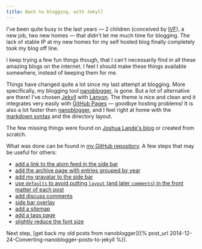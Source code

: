 ```yaml
---
title: Back to blogging, with Jekyll
---
```


I've been quite busy in the last years — 2 children (conceived by [IVF](http://en.wikipedia.org/wiki/In_vitro_fertilisation)),
a new job, two new homes — that didn't let me much time for blogging. The lack of stable IP at my new homes
for my self hosted blog finally completely took my blog off line.

I keep trying a few fun things though, that I can't necessarily find in all these
amazing blogs on the internet. I feel I should make these things available
somewhere, instead of keeping them for me.

Things have changed quite a lot since my last attempt at blogging. More
specifically, my blogging tool [nanoblogger], is gone.
But a lot of alternative are there! I've chosen [Jekyll]
with [Lanyon]. The theme is nice and clean and it integrates very easily with
[GitHub Pages] — goodbye hosting problems!
It is also a lot faster then [nanoblogger], and I feel right at home with
the [markdown syntax] and the directory layout.

The few missing things were found on [Joshua Lande's blog] or created from scratch.

What was done can be found in [my GitHub repository].
A few steps that may be useful for others:

* [add a link to the atom feed in the side bar](https://github.com/glehmann/glehmann.github.io/commit/2a3e867)
* [add the archive page with entries grouped by year](https://github.com/glehmann/glehmann.github.io/commit/0157663)
* [add my gravatar to the side bar](https://github.com/glehmann/glehmann.github.io/commit/2bd8284)
* [use `defaults` to avoid putting `layout` (and later `comments`) in the front matter of each post](https://github.com/glehmann/glehmann.github.io/commit/ecf47bf)
* [add discuss comments](https://github.com/glehmann/glehmann.github.io/commit/a3da95c)
* [side bar overlay](https://github.com/glehmann/glehmann.github.io/commit/8d6b2cd)
* [add a sitemap](https://github.com/glehmann/glehmann.github.io/commit/6e824cb)
* [add a tags page](https://github.com/glehmann/glehmann.github.io/commit/0fa4566)
* [slightly reduce the font size](https://github.com/glehmann/glehmann.github.io/commit/fdba01e)

Next step, [get back my old posts from nanoblogger]({% post_url 2014-12-24-Converting-nanoblogger-posts-to-jekyll %}).

[nanoblogger]: http://nanoblogger.sourceforge.net/
[Jekyll]: http://jekyllrb.com/
[Lanyon]: https://github.com/poole/lanyon
[markdown syntax]: http://daringfireball.net/projects/markdown/
[GitHub Pages]: https://pages.github.com/
[Joshua Lande's blog]: http://joshualande.com/jekyll-github-pages-poole/
[my GitHub repository]: https://github.com/glehmann/glehmann.github.io
